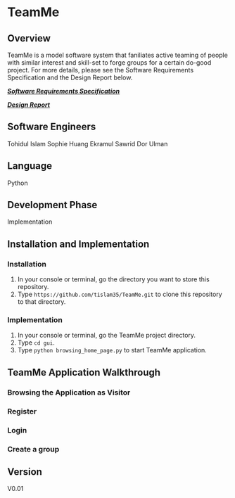 # TeamMe

## Overview

TeamMe is a model software system that faniliates active teaming of people with similar interest and skill-set to forge groups for a certain do-good project. For more details, please see the Software Requirements Specification and the Design Report below.

[***Software Requirements Specification***](https://github.com/tislam35/TeamMe/blob/master/Group%20S%20Software%20Requirements%20Specification.pdf)

[***Design Report***](https://github.com/tislam35/TeamMe/blob/master/Group%20S%20Design%20Report.pdf)


## Software Engineers

Tohidul Islam
Sophie Huang
Ekramul Sawrid
Dor Ulman

## Language 

Python

## Development Phase

Implementation

## Installation and Implementation

### Installation
1. In your console or terminal, go the directory you want to store this repository.
2. Type `https://github.com/tislam35/TeamMe.git` to clone this repository to that directory.

### Implementation

1. In your console or terminal, go the TeamMe project directory.
2. Type `cd gui`. 
3. Type `python browsing_home_page.py` to start TeamMe application.

## TeamMe Application Walkthrough

### Browsing the Application as Visitor

### Register

### Login

### Create a group

## Version

V0.01


